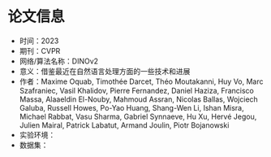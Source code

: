 # 论文信息
- 时间：2023
- 期刊：CVPR
- 网络/算法名称：DINOv2
- 意义：借鉴最近在自然语言处理方面的一些技术和进展
- 作者：Maxime Oquab, Timothée Darcet, Théo Moutakanni, Huy Vo, Marc Szafraniec, Vasil Khalidov, Pierre Fernandez, Daniel Haziza, Francisco Massa, Alaaeldin El-Nouby, Mahmoud Assran, Nicolas Ballas, Wojciech Galuba, Russell Howes, Po-Yao Huang, Shang-Wen Li, Ishan Misra, Michael Rabbat, Vasu Sharma, Gabriel Synnaeve, Hu Xu, Hervé Jegou, Julien Mairal, Patrick Labatut, Armand Joulin, Piotr Bojanowski
- 实验环境：
- 数据集：

